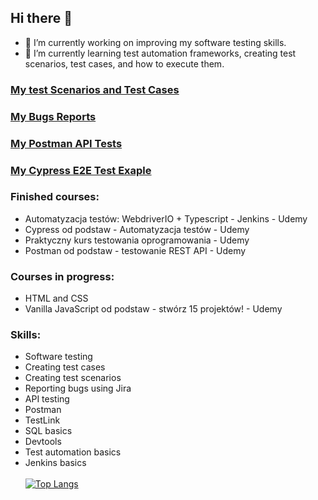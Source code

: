 ## Hi there 👋

- 🔭 I’m currently working on improving my software testing skills.
- 🌱 I’m currently learning test automation frameworks, creating test scenarios,  test cases, and how to execute them.

### [My test Scenarios and Test Cases](https://github.com/wiszes/Test-Scenarios-and-Test-Cases---Examples)
### [My Bugs Reports](https://github.com/wiszes/Bugs-Reports--Examples)
### [My Postman API Tests](https://github.com/wiszes/Postman-API-Tests--Examples)
### [My Cypress E2E Test Exaple](https://github.com/wiszes/cypress-guitar-shop)

### Finished courses:
- Automatyzacja testów: WebdriverIO + Typescript - Jenkins - Udemy
- Cypress od podstaw - Automatyzacja testów - Udemy
- Praktyczny kurs testowania oprogramowania - Udemy
- Postman od podstaw - testowanie REST API - Udemy

### Courses in progress:
- HTML and CSS
- Vanilla JavaScript od podstaw - stwórz 15 projektów! - Udemy


### Skills:
- Software testing
- Creating test cases 
- Creating test scenarios
- Reporting bugs using Jira
- API testing
- Postman
- TestLink
- SQL basics
- Devtools
- Test automation basics
- Jenkins basics 
</br></br>
[![Top Langs](https://github-readme-stats.vercel.app/api/top-langs/?username=wiszes&theme=dark)](https://github.com/anuraghazra/github-readme-stats)




